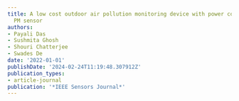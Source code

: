 ```yaml
---
title: A low cost outdoor air pollution monitoring device with power controlled built-in
  PM sensor
authors:
- Payali Das
- Sushmita Ghosh
- Shouri Chatterjee
- Swades De
date: '2022-01-01'
publishDate: '2024-02-24T11:19:48.307912Z'
publication_types:
- article-journal
publication: '*IEEE Sensors Journal*'
---
```


